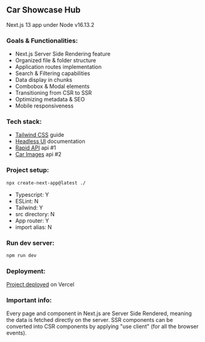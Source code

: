 ## Car Showcase Hub
Next.js 13 app under Node v16.13.2

### Goals & Functionalities:

- Next.js Server Side Rendering feature
- Organized file & folder structure
- Application routes implementation
- Search & Filtering capabilities
- Data display in chunks
- Combobox & Modal elements
- Transitioning from CSR to SSR
- Optimizing metadata & SEO
- Mobile responsiveness

### Tech stack:

- [Tailwind CSS](https://tailwindcss.com/docs/guides/nextjs) guide
- [Headless UI](https://headlessui.com/) documentation
- [Rapid API](https://rapidapi.com/apininjas/api/cars-by-api-ninjas) api #1
- [Car Images](https://www.imagin.studio/car-image-api) api #2

### Project setup: 

```bash
npx create-next-app@latest ./
```
- Typescript: Y
- ESLint: N
- Tailwind: Y
- src directory: N
- App router: Y
- import alias: N  

### Run dev server:

```bash
npm run dev
```

### Deployment:

[Project deployed](https://car-showcase-t79g.vercel.app/) on Vercel

### Important info:

Every page and component in Next.js are Server Side Rendered, meaning the data is fetched directly on the server.
SSR components can be converted into CSR components by applying "use client" (for all the browser events).
